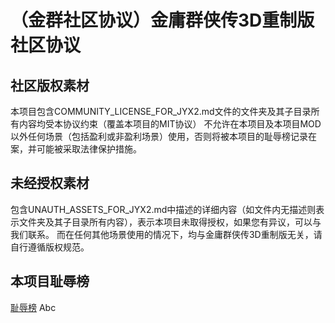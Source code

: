# （金群社区协议）金庸群侠传3D重制版社区协议


## 社区版权素材

本项目包含COMMUNITY_LICENSE_FOR_JYX2.md文件的文件夹及其子目录所有内容均受本协议约束（覆盖本项目的MIT协议）
不允许在本项目及本项目MOD以外任何场景（包括盈利或非盈利场景）使用，否则将被本项目的耻辱榜记录在案，并可能被采取法律保护措施。

## 未经授权素材

包含UNAUTH_ASSETS_FOR_JYX2.md中描述的详细内容（如文件内无描述则表示文件夹及其子目录所有内容），表示本项目未取得授权，如果您有异议，可以与我们联系。
而在任何其他场景使用的情况下，均与金庸群侠传3D重制版无关，请自行遵循版权规范。

## 本项目耻辱榜

[耻辱榜](https://github.com/jynew/jynew/wiki/%E8%80%BB%E8%BE%B1%E6%A6%9C)
Abc

